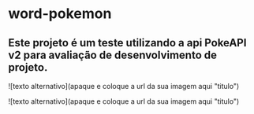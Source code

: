 # word-pokemon
## Este projeto é um teste utilizando a api PokeAPI v2 para avaliação de desenvolvimento de projeto.

![texto alternativo](apaque e coloque a url da sua imagem aqui "titulo")

![texto alternativo](apaque e coloque a url da sua imagem aqui "titulo")
